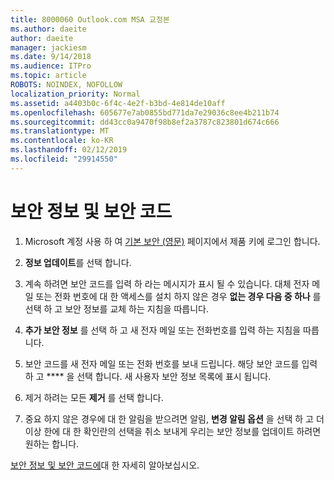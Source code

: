 ```yaml
---
title: 8000060 Outlook.com MSA 교정본
ms.author: daeite
author: daeite
manager: jackiesm
ms.date: 9/14/2018
ms.audience: ITPro
ms.topic: article
ROBOTS: NOINDEX, NOFOLLOW
localization_priority: Normal
ms.assetid: a4403b0c-6f4c-4e2f-b3bd-4e814de10aff
ms.openlocfilehash: 605677e7ab0855bd771da7e29036c8ee4b211b74
ms.sourcegitcommit: dd43cc0a9470f98b8ef2a3787c823801d674c666
ms.translationtype: MT
ms.contentlocale: ko-KR
ms.lasthandoff: 02/12/2019
ms.locfileid: "29914550"
---
```

# <a name="security-info-and-security-codes"></a>보안 정보 및 보안 코드

1. Microsoft 계정 사용 하 여 [기본 보안 (영문)](https://account.microsoft.com/security) 페이지에서 제품 키에 로그인 합니다. 
    
2. **정보 업데이트**를 선택 합니다. 
    
3. 계속 하려면 보안 코드를 입력 하 라는 메시지가 표시 될 수 있습니다. 대체 전자 메일 또는 전화 번호에 대 한 액세스를 설치 하지 않은 경우 **없는 경우 다음 중 하나** 를 선택 하 고 보안 정보를 교체 하는 지침을 따릅니다. 
    
4. **추가 보안 정보** 를 선택 하 고 새 전자 메일 또는 전화번호를 입력 하는 지침을 따릅니다. 
    
5. 보안 코드를 새 전자 메일 또는 전화 번호를 보내 드립니다. 해당 보안 코드를 입력 하 고 **** 을 선택 합니다. 새 사용자 보안 정보 목록에 표시 됩니다. 
    
6. 제거 하려는 모든 **제거** 를 선택 합니다. 
    
7. 중요 하지 않은 경우에 대 한 알림을 받으려면 알림, **변경 알림 옵션** 을 선택 하 고 더이상 한에 대 한 확인란의 선택을 취소 보내게 우리는 보안 정보를 업데이트 하려면 원하는 합니다. 
    
[보안 정보 및 보안 코드에](https://support.microsoft.com/help/12428/)대 한 자세히 알아보십시오.
  


